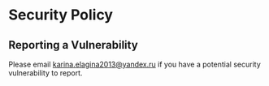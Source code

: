 # Security Policy

## Reporting a Vulnerability

Please email karina.elagina2013@yandex.ru if you have a potential security vulnerability to report.
